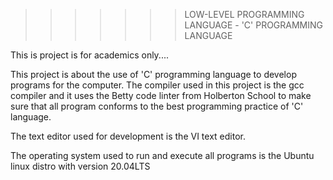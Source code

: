 >>>>>>> LOW-LEVEL PROGRAMMING LANGUAGE - 'C' PROGRAMMING LANGUAGE

This is project is for academics only....

This project is about the use of 'C' programming language to develop programs for the computer.
The compiler used in this project is the gcc compiler and it uses the Betty code linter from Holberton School to make sure that all program conforms to the best programming practice of 'C' language.

The text editor used for development is the VI text editor.

The operating system used to run and execute all programs is the Ubuntu linux distro with version 20.04LTS
